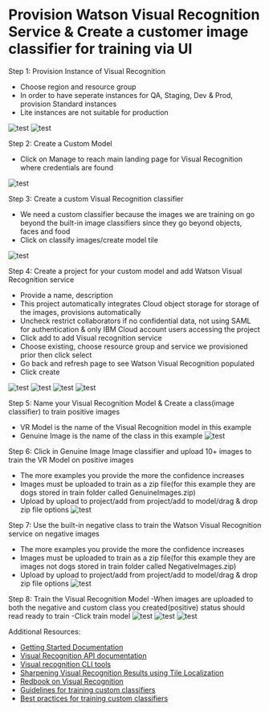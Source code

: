 # Provision Watson Visual Recognition Service & Create a customer image classifier for training via UI


Step 1: Provision Instance of Visual Recognition
- Choose region and resource group
- In order to have seperate instances for QA, Staging, Dev & Prod, provision Standard instances
- Lite instances are not suitable for production

![test](https://github.com/bmguillo/VisualRecognition/blob/master/img/pic1.png)
![test](https://github.com/bmguillo/VisualRecognition/blob/master/img/pic2.png)

Step 2: Create a Custom Model
- Click on Manage to reach main landing page for Visual Recognition where credentials are found

![test](https://github.com/bmguillo/VisualRecognition/blob/master/img/pic3.png)



Step 3: Create a custom Visual Recognition classifier
- We need a custom classifier because the images we are training on go beyond the built-in image classifiers since they go beyond objects, faces and food
- Click on classify images/create model tile

![test](https://github.com/bmguillo/VisualRecognition/blob/master/img/pic4.png)

Step 4: Create a project for your custom model and add Watson Visual Recognition service
- Provide a name, description
- This project automatically integrates Cloud object storage for storage of the images, provisions automatically
- Uncheck restrict collaborators if no confidential data, not using SAML for authentication & only IBM Cloud account users accessing the project
- Click add to add Visual recognition service
- Choose existing, choose resource group and service we provisioned prior then click select
- Go back and refresh page to see Watson Visual Recognition populated
- Click create

![test](https://github.com/bmguillo/VisualRecognition/blob/master/img/pic5.png)
![test](https://github.com/bmguillo/VisualRecognition/blob/master/img/pic6.png)
![test](https://github.com/bmguillo/VisualRecognition/blob/master/img/pic7.png)
![test](https://github.com/bmguillo/VisualRecognition/blob/master/img/pic8.png)

Step 5: Name your Visual Recognition Model & Create a class(image classifier) to train positive images
- VR Model is the name of the Visual Recognition model in this example
- Genuine Image is the name of the class in this example
![test](https://github.com/bmguillo/VisualRecognition/blob/master/img/pic9.png)

Step 6: Click in Genuine Image Image classifier and upload 10+ images to train the VR Model on positive images
- The more examples you provide the more the confidence increases
- Images must be uploaded to train as a zip file(for this example they are dogs stored in train folder called GenuineImages.zip)
- Upload by upload to project/add from project/add to model/drag & drop zip file options
![test](https://github.com/bmguillo/VisualRecognition/blob/master/img/pic10.png)

Step 7: Use the built-in negative class to train the Watson Visual Recognition service on negative images
- The more examples you provide the more the confidence increases
- Images must be uploaded to train as a zip file(for this example they are images not dogs stored in train folder called NegativeImages.zip)
- Upload by upload to project/add from project/add to model/drag & drop zip file options
![test](https://github.com/bmguillo/VisualRecognition/blob/master/img/pic11.png)

Step 8: Train the Visual Recognition Model
-When images are uploaded to both the negative and custom class you created(positive) status should read ready to train
-Click train model
![test](https://github.com/bmguillo/VisualRecognition/blob/master/img/pic12.png)
![test](https://github.com/bmguillo/VisualRecognition/blob/master/img/pic13.png)
![test](https://github.com/bmguillo/VisualRecognition/blob/master/img/pic14.png)


Additional Resources:
- [Getting Started Documentation](https://cloud.ibm.com/services/watson-vision-combined/crn%3Av1%3Abluemix%3Apublic%3Awatson-vision-combined%3Aus-south%3Aa%2F7d079bae5542b868586749125bad3e5b%3A719b0d28-22c9-489c-ae7b-2bfab84a857b%3A%3A?paneId=gettingStarted&new=true)
- [Visual Recognition API documentation](https://cloud.ibm.com/apidocs/visual-recognition)
- [Visual recognition CLI tools](https://developer.ibm.com/dwblog/2017/command-line-tools-watson-visual-recognition/)
- [Sharpening Visual Recognition Results using Tile Localization](https://www.ibm.com/cloud/blog/sharpen-watson-visual-recognition-results)
- [Redbook on Visual Recognition](http://www.redbooks.ibm.com/Redbooks.nsf/RedbookAbstracts/sg248393.html)
- [Guidelines for training custom classifiers](https://cloud.ibm.com/docs/services/visual-recognition?topic=visual-recognition-customizing)
- [Best practices for training custom classifiers](https://www.ibm.com/cloud/blog/watson-visual-recognition-training-best-practices)



